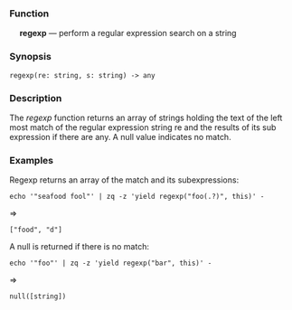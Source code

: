 ### Function

&emsp; **regexp** &mdash; perform a regular expression search on a string

### Synopsis

```
regexp(re: string, s: string) -> any
```
### Description
The _regexp_ function returns an array of strings holding the text
of the left most match of the regular expression string re and the
results of its sub expression if there are any. A null value indicates
no match.

### Examples

Regexp returns an array of the match and its subexpressions:
```mdtest-command
echo '"seafood fool"' | zq -z 'yield regexp("foo(.?)", this)' -
```
=>
```mdtest-output
["food", "d"]
```

A null is returned if there is no match:
```mdtest-command
echo '"foo"' | zq -z 'yield regexp("bar", this)' -
```
=>
```mdtest-output
null([string])
```
